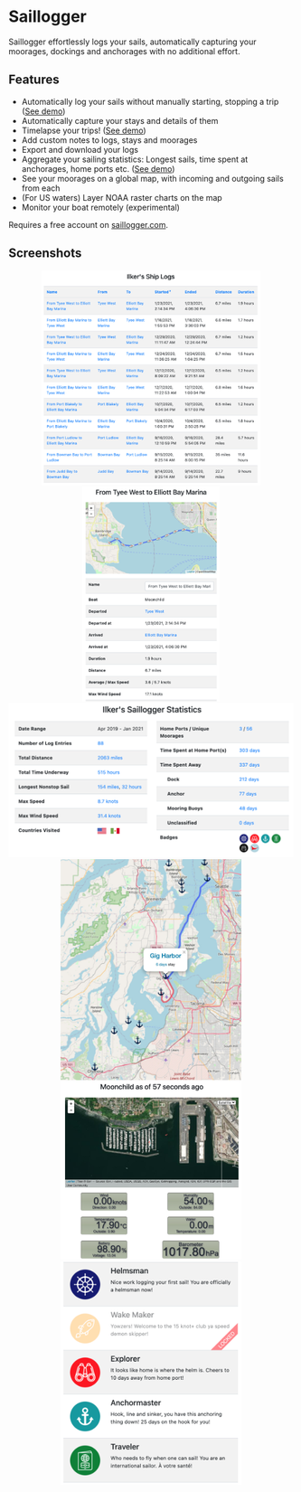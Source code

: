 # Saillogger
Saillogger effortlessly logs your sails, automatically capturing your moorages, dockings and anchorages with no additional effort. 

## Features
* Automatically log your sails without manually starting, stopping a trip ([See demo](https://saillogger.com/log/573))
* Automatically capture your stays and details of them
* Timelapse your trips! ([See demo](https://saillogger.com/timelapse/2/))
* Add custom notes to logs, stays and moorages
* Export and download your logs
* Aggregate your sailing statistics: Longest sails, time spent at anchorages, home ports etc. ([See demo](https://saillogger.com/stats/2/))
* See your moorages on a global map, with incoming and outgoing sails from each 
* (For US waters) Layer NOAA raster charts on the map
* Monitor your boat remotely (experimental)

Requires a free account on [saillogger.com](https://saillogger.com).

## Screenshots
<div float="left" align="center">
  <img src="./screenshots/screenshot0.png" height="380">
  <img src="./screenshots/screenshot1.png" height="380">
  <img src="./screenshots/screenshot2.png" width="640">
  <img src="./screenshots/screenshot4.jpg" width="320">
  <img src="./screenshots/screenshot5.jpg" width="320">
  <img src="./screenshots/screenshot3.png" width="320">
</div>
